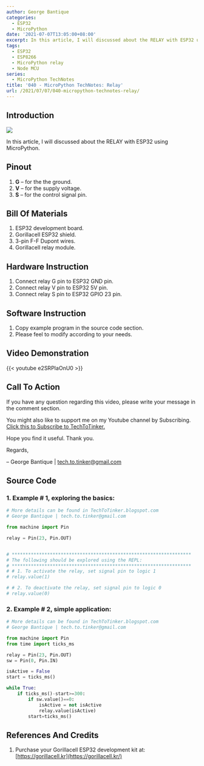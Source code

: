```yaml
---
author: George Bantique
categories:
  - ESP32
  - MicroPython
date: '2021-07-07T13:05:00+08:00'
excerpt: In this article, I will discussed about the RELAY with ESP32 using MicroPython.
tags:
  - ESP32
  - ESP8266
  - MicroPython relay
  - Node MCU
series:
  - MicroPython TechNotes
title: '040 - MicroPython TechNotes: Relay'
url: /2021/07/07/040-micropython-technotes-relay/
---
```


## **Introduction**

![](/images/040-2BMicroPython-2BTechNotes-2BRelay.png)

In this article, I will discussed about the RELAY with ESP32 using MicroPython.

## **Pinout**

1. **G** – for the the ground.
2. **V** – for the supply voltage.
3. **S** – for the control signal pin.

## **Bill Of Materials**

1. ESP32 development board.
2. Gorillacell ESP32 shield.
3. 3-pin F-F Dupont wires.
4. Gorillacell relay module.

## **Hardware Instruction**

1. Connect relay G pin to ESP32 GND pin.
2. Connect relay V pin to ESP32 5V pin.
3. Connect relay S pin to ESP32 GPIO 23 pin.

## **Software Instruction**

1. Copy example program in the source code section.
2. Please feel to modify according to your needs.

## **Video Demonstration**

{{< youtube e2SRPIaOnU0 >}}

## **Call To Action**

If you have any question regarding this video, please write your message in the comment section.

You might also like to support me on my Youtube channel by Subscribing. [Click this to Subscribe to TechToTinker.](https://www.youtube.com/c/TechToTinker?sub_confirmation=1)

Hope you find it useful. Thank you.

Regards,

– George Bantique | tech.to.tinker@gmail.com

## **Source Code**

### 1. Example # 1, exploring the basics:

```py { lineNos="true" wrap="true" }
# More details can be found in TechToTinker.blogspot.com 
# George Bantique | tech.to.tinker@gmail.com

from machine import Pin

relay = Pin(23, Pin.OUT)


# ******************************************************************
# The following should be explored using the REPL:
# ******************************************************************
# # 1. To activate the relay, set signal pin to logic 1
# relay.value(1)

# # 2. To deactivate the relay, set signal pin to logic 0
# relay.value(0)

```

### 2. Example # 2, simple application:

```py { lineNos="true" wrap="true" }
# More details can be found in TechToTinker.blogspot.com 
# George Bantique | tech.to.tinker@gmail.com

from machine import Pin
from time import ticks_ms

relay = Pin(23, Pin.OUT)
sw = Pin(0, Pin.IN)

isActive = False
start = ticks_ms()

while True:
    if ticks_ms()-start>=300:
        if sw.value()==0:
            isActive = not isActive
            relay.value(isActive)
        start=ticks_ms()

```

## **References And Credits**

1. Purchase your Gorillacell ESP32 development kit at:
    [https://gorillacell.kr](https://gorillacell.kr/)

